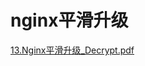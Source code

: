 # nginx平滑升级

[13.Nginx平滑升级\_Decrypt.pdf](file/13.Nginx平滑升级_Decrypt_3_Y81PL52g.pdf " 13.Nginx平滑升级_Decrypt.pdf")
